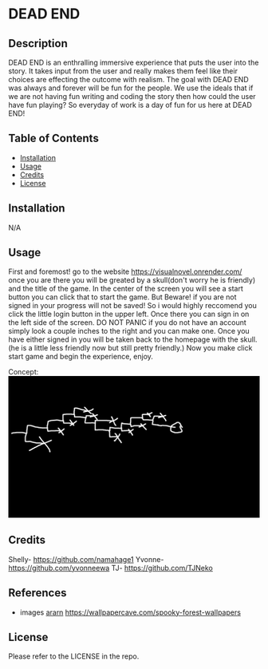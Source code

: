 # DEAD END

## Description

DEAD END is an enthralling immersive experience that puts the user into the story. It takes input from the user and really makes them feel like their choices are effecting the outcome with realism. The goal with DEAD END was always and forever will be fun for the people. We use the ideals that if we are not having fun writing and coding the story then how could the user have fun playing? So everyday of work is a day of fun for us here at DEAD END!

## Table of Contents

- [Installation](#installation)
- [Usage](#usage)
- [Credits](#credits)
- [License](#license)

## Installation

N/A

## Usage

First and foremost! go to the website https://visualnovel.onrender.com/ once you are there you will be greated by a skull(don't worry he is friendly) and the title of the game. In the center of the screen you will see a start button you can click that to start the game. But Beware! if you are not signed in your progress will not be saved! So i would highly reccomend you click the little login button in the upper left. Once there you can sign in on the left side of the screen. DO NOT PANIC if you do not have an account simply look a couple inches to the right and you can make one. Once you have either signed in you will be taken back to the homepage with the skull.(he is a little less friendly now but still pretty friendly.) Now you make click start game and begin the experience, enjoy.

Concept:
![The pathing idea](images/concept.png)

## Credits

Shelly- https://github.com/namahage1
Yvonne- https://github.com/yvonneewa
TJ- https://github.com/TJNeko

##  References
- images 
[   ararn](https://www.artstation.com/)
 https://wallpapercave.com/spooky-forest-wallpapers


## License

Please refer to the LICENSE in the repo.
